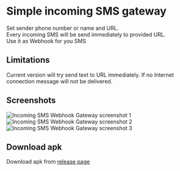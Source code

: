 # Simple incoming SMS gateway  
Set sender phone number or name and URL.  
Every incoming SMS will be send immediately to provided URL.  
Use it as Webhook for you SMS  

## Limitations
Current version will try send text to URL immediately. If no Internet connection message will not be delivered.

## Screenshots
![Incoming SMS Webhook Gateway screenshot 1](https://raw.githubusercontent.com/bogkonstantin/android_income_sms_gateway_webhook/master/screenshots/1.jpg)
![Incoming SMS Webhook Gateway screenshot 2](https://raw.githubusercontent.com/bogkonstantin/android_income_sms_gateway_webhook/master/screenshots/2.jpg)
![Incoming SMS Webhook Gateway screenshot 3](https://raw.githubusercontent.com/bogkonstantin/android_income_sms_gateway_webhook/master/screenshots/3.jpg)

## Download apk
Download apk from [release page](https://github.com/bogkonstantin/android_income_sms_gateway_webhook/releases)